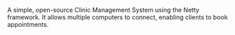 A simple, open-source Clinic Management System using the Netty framework. It allows multiple computers to connect, enabling clients to book appointments.
